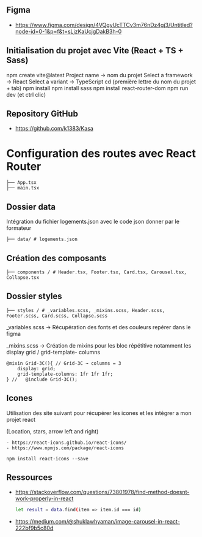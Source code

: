 ## Figma
    
- https://www.figma.com/design/4VQgyUcTTCv3m76nDz4gj3/Untitled?node-id=0-1&p=f&t=sLjzKaUcjgDakB3h-0
    
## Initialisation du projet avec Vite (React + TS + Sass)
    
npm create vite@latest 
Project name → nom du projet
Select a framework → React
Select a variant → TypeScript
cd (première lettre du nom du projet + tab)
npm install 
npm install sass 
npm install react-router-dom
npm run dev (et ctrl clic)  

## Repository GitHub
    
- https://github.com/k1383/Kasa

# Configuration des routes avec React Router
    
    ├── App.tsx
    ├── main.tsx

## Dossier data
    
Intégration du fichier logements.json avec le code json donner par le formateur 
    
    ├── data/ # logements.json 
    
## Création des composants
    
    ├── components / # Header.tsx, Footer.tsx, Card.tsx, Carousel.tsx, Collapse.tsx
    
## Dossier styles
    
    ├── styles / # _variables.scss, _mixins.scss, Header.scss, Footer.scss, Card.scss, Collapse.scss
    
_variables.scss → Récupération des fonts et des couleurs repérer dans le figma 
    
_mixins.scss → Création de mixins pour les bloc répétitive notamment les display grid / grid-template- columns 
    
    @mixin Grid-3C(){ // Grid-3C → columns = 3 
        display: grid;
        grid-template-columns: 1fr 1fr 1fr;
    } //   @include Grid-3C();

## Icones
    
Utilisation des site suivant pour récupérer les icones et les intégrer a mon projet react 
    
(Location, stars, arrow left and right)
    
    - https://react-icons.github.io/react-icons/
    - https://www.npmjs.com/package/react-icons
    
`npm install react-icons --save`
    
## Ressources
    
- https://stackoverflow.com/questions/73801978/find-method-doesnt-work-properly-in-react
    
    ```bash
    let result = data.find(item => item.id === id)
    ```
- https://medium.com/@shuklawhyaman/image-carousel-in-react-222bf9b5c80d